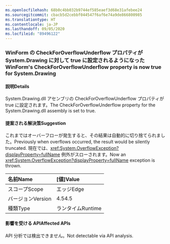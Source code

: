 ```yaml
---
ms.openlocfilehash: 68b0c4bb032b9744ef585eaef3d68e31afebee24
ms.sourcegitcommit: cbacb5d2cebbf044547f6af6e74a9de866800985
ms.translationtype: HT
ms.contentlocale: ja-JP
ms.lasthandoff: 09/05/2020
ms.locfileid: "89496122"
---
```

### <a name="winforms-checkforoverflowunderflow-property-is-now-true-for-systemdrawing"></a><span data-ttu-id="1a2c1-101">WinForm の CheckForOverflowUnderflow プロパティが System.Drawing に対して true に設定されるようになった</span><span class="sxs-lookup"><span data-stu-id="1a2c1-101">WinForm's CheckForOverflowUnderflow property is now true for System.Drawing</span></span>

#### <a name="details"></a><span data-ttu-id="1a2c1-102">説明</span><span class="sxs-lookup"><span data-stu-id="1a2c1-102">Details</span></span>

<span data-ttu-id="1a2c1-103">System.Drawing.dll アセンブリの CheckForOverflowUnderflow プロパティが true に設定されます。</span><span class="sxs-lookup"><span data-stu-id="1a2c1-103">The CheckForOverflowUnderflow property for the System.Drawing.dll assembly is set to true.</span></span>

#### <a name="suggestion"></a><span data-ttu-id="1a2c1-104">提案される解決策</span><span class="sxs-lookup"><span data-stu-id="1a2c1-104">Suggestion</span></span>

<span data-ttu-id="1a2c1-105">これまではオーバーフローが発生すると、その結果は自動的に切り捨てられました。</span><span class="sxs-lookup"><span data-stu-id="1a2c1-105">Previously when overflows occurred, the result would be silently truncated.</span></span> <span data-ttu-id="1a2c1-106">現在では、<xref:System.OverflowException?displayProperty=fullName> 例外がスローされます。</span><span class="sxs-lookup"><span data-stu-id="1a2c1-106">Now an <xref:System.OverflowException?displayProperty=fullName> exception is thrown.</span></span>

| <span data-ttu-id="1a2c1-107">名前</span><span class="sxs-lookup"><span data-stu-id="1a2c1-107">Name</span></span>    | <span data-ttu-id="1a2c1-108">[値]</span><span class="sxs-lookup"><span data-stu-id="1a2c1-108">Value</span></span>       |
|:--------|:------------|
| <span data-ttu-id="1a2c1-109">スコープ</span><span class="sxs-lookup"><span data-stu-id="1a2c1-109">Scope</span></span>   |<span data-ttu-id="1a2c1-110">エッジ</span><span class="sxs-lookup"><span data-stu-id="1a2c1-110">Edge</span></span>|
|<span data-ttu-id="1a2c1-111">バージョン</span><span class="sxs-lookup"><span data-stu-id="1a2c1-111">Version</span></span>|<span data-ttu-id="1a2c1-112">4.5</span><span class="sxs-lookup"><span data-stu-id="1a2c1-112">4.5</span></span>|
|<span data-ttu-id="1a2c1-113">種類</span><span class="sxs-lookup"><span data-stu-id="1a2c1-113">Type</span></span>|<span data-ttu-id="1a2c1-114">ランタイム</span><span class="sxs-lookup"><span data-stu-id="1a2c1-114">Runtime</span></span>|

#### <a name="affected-apis"></a><span data-ttu-id="1a2c1-115">影響を受ける API</span><span class="sxs-lookup"><span data-stu-id="1a2c1-115">Affected APIs</span></span>

<span data-ttu-id="1a2c1-116">API 分析では検出できません。</span><span class="sxs-lookup"><span data-stu-id="1a2c1-116">Not detectable via API analysis.</span></span>

<!--

#### Affected APIs

Not detectable via API analysis.

-->
